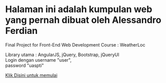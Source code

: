 <html>
<body>
  <h1> Halaman ini adalah kumpulan web yang pernah dibuat oleh Alessandro Ferdian </h1>
  <div style="width:100%;">
    <div>
  <p> Final Project for Front-End Web Development Course : WeatherLoc</p>
  <p>
Library utama : AngularJS, jQuery, Bootstrap, jQueryUI<br>
Login dengan username "user", <br>
password "uaspti"
  </p>
<p>
<a href="https://ian128.github.io/hal1.html"> Klik Disini untuk memulai </a>
</p>
    </div>
  </div>
</body>
</html>
